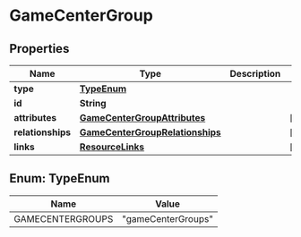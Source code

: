 

# GameCenterGroup


## Properties

| Name | Type | Description | Notes |
|------------ | ------------- | ------------- | -------------|
|**type** | [**TypeEnum**](#TypeEnum) |  |  |
|**id** | **String** |  |  |
|**attributes** | [**GameCenterGroupAttributes**](GameCenterGroupAttributes.md) |  |  [optional] |
|**relationships** | [**GameCenterGroupRelationships**](GameCenterGroupRelationships.md) |  |  [optional] |
|**links** | [**ResourceLinks**](ResourceLinks.md) |  |  [optional] |



## Enum: TypeEnum

| Name | Value |
|---- | -----|
| GAMECENTERGROUPS | &quot;gameCenterGroups&quot; |



